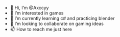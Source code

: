 - 👋 Hi, I’m @Axccyy
- 👀 I’m interested in games
- 🌱 I’m currently learning c# and practicing blender
- 💞️ I’m looking to collaborate on gaming ideas
- 📫 How to reach me just here

<!---
Axccyy/Axccyy is a ✨ special ✨ repository because its `README.md` (this file) appears on your GitHub profile.
You can click the Preview link to take a look at your changes.
--->
